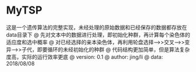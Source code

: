 # MyTSP
这是一个遗传算法的完整实现，未经处理的原始数据和已经保存的数据都存放在data目录下
@ 先对文本中的数据进行处理，即初始化种群，再计算每个染色体的适应度和选中概率
@ 对已经选择的亲本染色体，再利用轮盘选择-->>交叉-->>变异-->>子代，即要循环的未经初始化的种群
@ 代码结构更加简单，但是算法复杂度高，实际的运行效率更底
@ version: 0.1
@ author: jing/li
@ data: 2018/08/08
